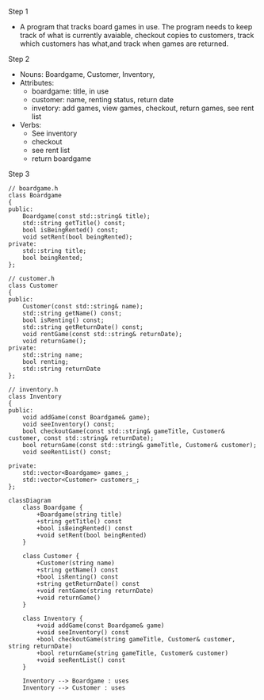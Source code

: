 Step 1
- A program that tracks board games in use. The program needs to keep track 
of what is currently avaiable, checkout copies to customers, track which 
customers has what,and track when games are returned.

Step 2
- Nouns: Boardgame, Customer, Inventory, 
- Attributes:
	- boardgame: title, in use
	- customer: name, renting status, return date
	- invetory: add games, view games, checkout, return games, see rent list
- Verbs:
	- See inventory 
	- checkout
	- see rent list
	- return boardgame

Step 3

```
// boardgame.h
class Boardgame
{
public:
    Boardgame(const std::string& title);
    std::string getTitle() const;
    bool isBeingRented() const;
    void setRent(bool beingRented);
private:
    std::string title;
    bool beingRented;
};

// customer.h
class Customer
{
public:
    Customer(const std::string& name);
    std::string getName() const;
    bool isRenting() const;
    std::string getReturnDate() const;
    void rentGame(const std::string& returnDate);
    void returnGame();
private:
    std::string name;
    bool renting;
    std::string returnDate
};

// inventory.h
class Inventory
{
public:
    void addGame(const Boardgame& game);
    void seeInventory() const;
    bool checkoutGame(const std::string& gameTitle, Customer& customer, const std::string& returnDate);
    bool returnGame(const std::string& gameTitle, Customer& customer);
    void seeRentList() const;

private:
    std::vector<Boardgame> games_;
    std::vector<Customer> customers_;
};
```
```mermaid
classDiagram
    class Boardgame {
        +Boardgame(string title)
        +string getTitle() const
        +bool isBeingRented() const
        +void setRent(bool beingRented)
    }

    class Customer {
        +Customer(string name)
        +string getName() const
        +bool isRenting() const
        +string getReturnDate() const
        +void rentGame(string returnDate)
        +void returnGame()
    }

    class Inventory {
        +void addGame(const Boardgame& game)
        +void seeInventory() const
        +bool checkoutGame(string gameTitle, Customer& customer, string returnDate)
        +bool returnGame(string gameTitle, Customer& customer)
        +void seeRentList() const
    }

    Inventory --> Boardgame : uses
    Inventory --> Customer : uses
```

